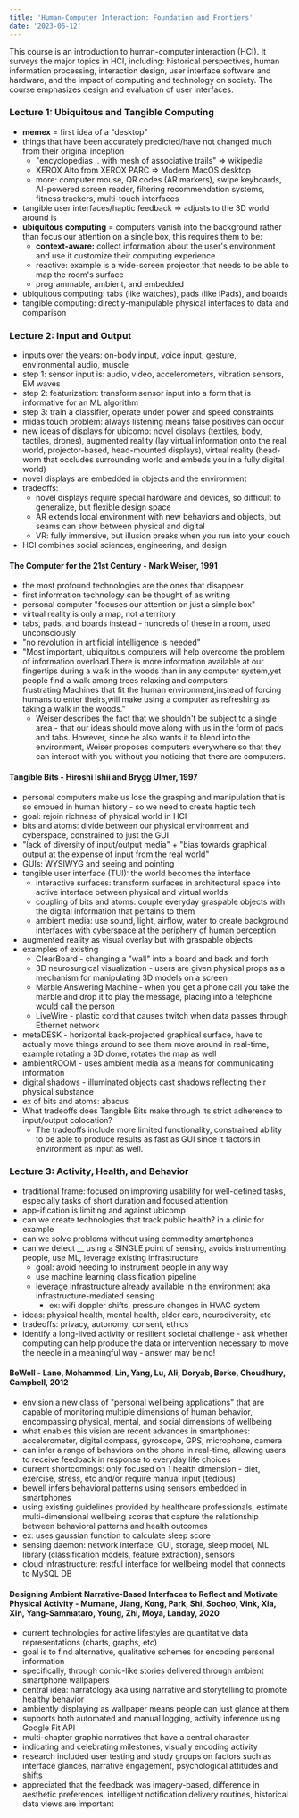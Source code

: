 ```yaml
---
title: 'Human-Computer Interaction: Foundation and Frontiers'
date: '2023-06-12'
---
```


This course is an introduction to human-computer interaction (HCI). It surveys the major topics in HCI, including: historical perspectives, human information processing, interaction design, user interface software and hardware, and the impact of computing and technology on society. The course emphasizes design and evaluation of user interfaces.

### Lecture 1: Ubiquitous and Tangible Computing

- **memex** = first idea of a "desktop"
- things that have been accurately predicted/have not changed much from their original inception
    - "encyclopedias .. with mesh of associative trails" => wikipedia
    - XEROX Alto from XEROX PARC => Modern MacOS desktop
    - more: computer mouse, QR codes (AR markers), swipe keyboards, AI-powered screen reader, filtering recommendation systems, fitness trackers, multi-touch interfaces
- tangible user interfaces/haptic feedback => adjusts to the 3D world around is
- **ubiquitous computing** = computers vanish into the background rather than focus our attention on a single box, this requires them to be:
    - **context-aware:** collect information about the user's environment and use it customize their computing experience
    - reactive: example is a wide-screen projector that needs to be able to map the room's surface
    - programmable, ambient, and embedded
- ubiquitous computing: tabs (like watches), pads (like iPads), and boards
- tangible computing: directly-manipulable physical interfaces to data and comparison

### Lecture 2: Input and Output

- inputs over the years: on-body input, voice input, gesture, environmental audio, muscle
- step 1: sensor input is: audio, video, accelerometers, vibration sensors, EM waves
- step 2: featurization: transform sensor input into a form that is informative for an ML algorithm
- step 3: train a classifier, operate under power and speed constraints
- midas touch problem: always listening means false positives can occur
- new ideas of displays for ubicomp: novel displays (textiles, body, tactiles, drones), augmented reality (lay virtual information onto the real world, projector-based, head-mounted displays), virtual reality (head-worn that occludes surrounding world and embeds you in a fully digital world)
- novel displays are embedded in objects and the environment
- tradeoffs:
    - novel displays require special hardware and devices, so difficult to generalize, but flexible design space
    - AR extends local environment with new behaviors and objects, but seams can show between physical and digital
    - VR: fully immersive, but illusion breaks when you run into your couch
- HCI combines social sciences, engineering, and design

#### The Computer for the 21st Century - Mark Weiser, 1991

- the most profound technologies are the ones that disappear
- first information technology can be thought of as writing
- personal computer "focuses our attention on just a simple box"
- virtual reality is only a map, not a territory
- tabs, pads, and boards instead - hundreds of these in a room, used unconsciously
- "no revolution in artificial intelligence is needed"
- "Most important, ubiquitous computers will help overcome the problem of information overload.There is more information available at our fingertips during a walk in the woods than in any computer system,yet people find a walk among trees relaxing and computers frustrating.Machines that fit the human environment,instead of forcing humans to enter theirs,will make using a computer as refreshing as taking a walk in the woods."
    - Weiser describes the fact that we shouldn't be subject to a single area - that our ideas should move along with us in the form of pads and tabs. However, since he also wants it to blend into the environment, Weiser proposes computers everywhere so that they can interact with you without you noticing that there are computers.

#### Tangible Bits - Hiroshi Ishii and Brygg Ulmer, 1997

- personal computers make us lose the grasping and manipulation that is so embued in human history - so we need to create haptic tech
- goal: rejoin richness of physical world in HCI
- bits and atoms: divide between our physical environment and cyberspace, constrained to just the GUI
- "lack of diversity of input/output media" + "bias towards graphical output at the expense of input from the real world"
- GUIs: WYSIWYG and seeing and pointing
- tangible user interface (TUI): the world becomes the interface
    - interactive surfaces: transform surfaces in architectural space into active interface between physical and virtual worlds
    - coupling of bits and atoms: couple everyday graspable objects with the digital information that pertains to them
    - ambient media: use sound, light, airflow, water to create background interfaces with cyberspace at the periphery of human perception
- augmented reality as visual overlay but with graspable objects
- examples of existing
    - ClearBoard - changing a "wall" into a board and back and forth
    - 3D neurosurgical visualization - users are given physical props as a mechanism for manipulating 3D models on a screen
    - Marble Answering Machine - when you get a phone call you take the marble and drop it to play the message, placing into a telephone would call the person
    - LiveWire - plastic cord that causes twitch when data passes through Ethernet network
- metaDESK - horizontal back-projected graphical surface, have to actually move things around to see them move around in real-time, example rotating a 3D dome, rotates the map as well
- ambientROOM - uses ambient media as a means for communicating information
- digital shadows - illuminated objects cast shadows reflecting their physical substance
- ex of bits and atoms: abacus
- What tradeoffs does Tangible Bits make through its strict adherence to input/output colocation?
    - The tradeoffs include more limited functionality, constrained ability to be able to produce results as fast as GUI since it factors in environment as input as well.

### Lecture 3: Activity, Health, and Behavior

- traditional frame: focused on improving usability for well-defined tasks, especially tasks of short duration and focused attention
- app-ification is limiting and against ubicomp
- can we create technologies that track public health? in a clinic for example
- can we solve problems without using commodity smartphones
- can we detect __ using a SINGLE point of sensing, avoids instrumenting people, use ML, leverage existing infrastructure
    - goal: avoid needing to instrument people in any way
    - use machine learning classification pipeline
    - leverage infrastructure already available in the environment aka infrastructure-mediated sensing
        - ex: wifi doppler shifts, pressure changes in HVAC system
- ideas: physical health, mental health, elder care, neurodiversity, etc
- tradeoffs: privacy, autonomy, consent, ethics
- identify a long-lived activity or resilient societal challenge - ask whether computing can help produce the data or intervention necessary to move the needle in a meaningful way - answer may be no!

#### BeWell - Lane, Mohammod, Lin, Yang, Lu, Ali, Doryab, Berke, Choudhury, Campbell, 2012

- envision a new class of "personal wellbeing applications" that are capable of monitoring multiple dimensions of human behavior, encompassing physical, mental, and social dimensions of wellbeing
- what enables this vision are recent advances in smartphones: accelerometer, digital compass, gyroscope, GPS, microphone, camera
- can infer a range of behaviors on the phone in real-time, allowing users to receive feedback in response to everyday life choices
- current shortcomings: only focused on 1 health dimension - diet, exercise, stress, etc and/or require manual input (tedious)
- bewell infers behavioral patterns using sensors embedded in smartphones
- using existing guidelines provided by healthcare professionals, estimate multi-dimensional wellbeing scores that capture the relationship between behavioral patterns and health outcomes
- ex: uses gaussian function to calculate sleep score
- sensing daemon: network interface, GUI, storage, sleep model, ML library (classification models, feature extraction), sensors
- cloud infrastructure: restful interface for wellbeing model that connects to MySQL DB

#### Designing Ambient Narrative-Based Interfaces to Reflect and Motivate Physical Activity - Murnane, Jiang, Kong, Park, Shi, Soohoo, Vink, Xia, Xin, Yang-Sammataro, Young, Zhi, Moya, Landay, 2020

- current technologies for active lifestyles are quantitative data representations (charts, graphs, etc)
- goal is to find alternative, qualitative schemes for encoding personal information
- specifically, through comic-like stories delivered through ambient smartphone wallpapers
- central idea: narratology aka using narrative and storytelling to promote healthy behavior
- ambiently displaying as wallpaper means people can just glance at them
- supports both automated and manual logging, activity inference using Google Fit API
- multi-chapter graphic narratives that have a central character
- indicating and celebrating milestones, visually encoding activity
- research included user testing and study groups on factors such as interface glances, narrative engagement, psychological attitudes and shifts
- appreciated that the feedback was imagery-based, difference in aesthetic preferences, intelligent notification delivery routines, historical data views are important
